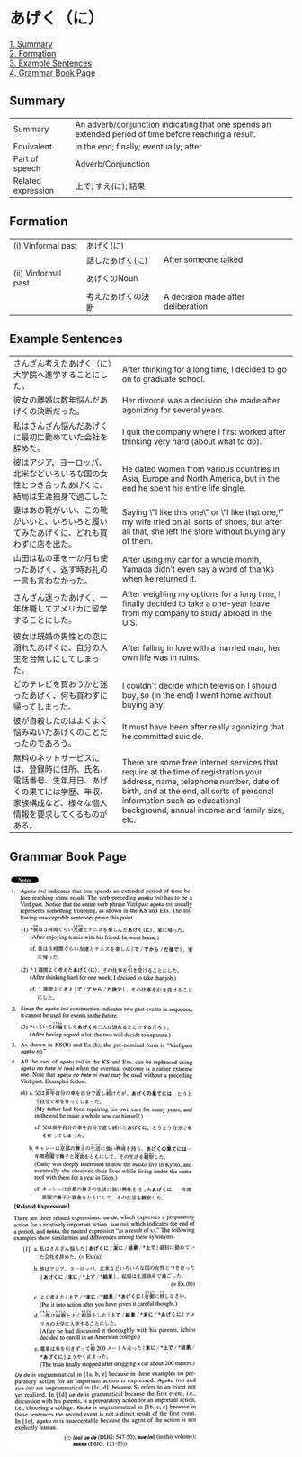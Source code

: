 # あげく（に）

[1. Summary](#summary)<br>
[2. Formation](#formation)<br>
[3. Example Sentences](#example-sentences)<br>
[4. Grammar Book Page](#grammar-book-page)<br>


## Summary

<table><tr>   <td>Summary</td>   <td>An adverb/conjunction indicating that one spends an extended period of time before reaching a result.</td></tr><tr>   <td>Equivalent</td>   <td>in the end; finally; eventually; after</td></tr><tr>   <td>Part of speech</td>   <td>Adverb/Conjunction</td></tr><tr>   <td>Related expression</td>   <td>上で; すえ(に); 結果</td></tr></table>

## Formation

<table class="table"><tbody><tr class="tr head"><td class="td"><span class="numbers">(i)</span>  <span class="bold">Vinformal past</span></td><td class="td">あげく<span class="concept">(に)</span>  </td><td class="td">&nbsp;</td></tr><tr class="tr"><td class="td">&nbsp;</td><td class="td">話した<span class="concept">あげく</span><span class="concept">(に)</span>  </td><td class="td">After someone talked</td></tr><tr class="tr head"><td class="td"><span class="numbers">(ii)</span>  <span class="bold">Vinformal past</span></td><td class="td">あげくの<span>Noun</span></td><td class="td">&nbsp;</td></tr><tr class="tr"><td class="td">&nbsp;</td><td class="td">考えた<span class="concept">あげくの</span><span>決断</span> </td><td class="td">A decision made after deliberation</td></tr></tbody></table>

## Example Sentences

<table><tr>   <td>さんざん考えたあげく（に）大学院へ進学することにした。</td>   <td>After thinking for a long time, I decided to go on to graduate school.</td></tr><tr>   <td>彼女の離婚は数年悩んだあげくの決断だった。</td>   <td>Her divorce was a decision she made after agonizing for several years.</td></tr><tr>   <td>私はさんざん悩んだあげくに最初に勤めていた会社を辞めた。</td>   <td>I quit the company where I first worked after thinking very hard (about what to do).</td></tr><tr>   <td>彼はアジア、ヨーロッパ、北米などいろいろな国の女性とつき合ったあげくに、結局は生涯独身で過ごした</td>   <td>He dated women from various countries in Asia, Europe and North America, but in the end he spent his entire life single.</td></tr><tr>   <td>妻はあの靴がいい、この靴がいいと、いろいろと履いてみたあげくに、どれも買わずに店を出た。</td>   <td>Saying \"I like this one\" or \"I like that one,\" my wife tried on all sorts of shoes, but after all that, she left the store without buying any of them.</td></tr><tr>   <td>山田は私の車を一か月も使ったあげく、返す時お礼の一言も言わなかった。</td>   <td>After using my car for a whole month, Yamada didn't even say a word of thanks when he returned it.</td></tr><tr>   <td>さんざん迷ったあげく、一年休職してアメリカに留学することにした。</td>   <td>After weighing my options for a long time, I finally decided to take a one-year leave from my company to study abroad in the U.S.</td></tr><tr>   <td>彼女は既婚の男性との恋に溺れたあげくに、自分の人生を台無しにしてしまった。</td>   <td>After falling in love with a married man, her own life was in ruins.</td></tr><tr>   <td>どのテレビを買おうかと迷ったあげく、何も買わずに帰ってしまった。</td>   <td>I couldn't decide which television I should buy, so (in the end) I went home without buying any.</td></tr><tr>   <td>彼が自殺したのはよくよく悩みぬいたあげくのことだったのであろう。</td>   <td>It must have been after really agonizing that he committed suicide.</td></tr><tr>   <td>無料のネットサービスには、登録時に住所、氏名、電話番号、生年月日、あげくの果てには学歴、年収、家族構成など、様々な個人情報を要求してくるものがある。</td>   <td>There are some free Internet services that require at the time of registration your address, name, telephone number, date of birth, and at the end, all sorts of personal information such as educational background, annual income and family size, etc.</td></tr></table>

## Grammar Book Page

![](../img/Advancedあげく(に).png)

